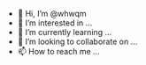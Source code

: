 - 👋 Hi, I’m @whwqm
- 👀 I’m interested in ...
- 🌱 I’m currently learning ...
- 💞️ I’m looking to collaborate on ...
- 📫 How to reach me ...

<!---
whwqm/whwqm is a ✨ special ✨ repository because its `README.md` (this file) appears on your GitHub profile.
You can click the Preview link to take a look at your changes.
--->
